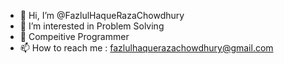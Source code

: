 - 👋 Hi, I’m @FazlulHaqueRazaChowdhury
- 👀 I’m interested in Problem Solving
- 🌱 Compeitive Programmer
- 📫 How to reach me : fazlulhaquerazachowdhury@gmail.com

<!---
FazlulHaqueRazaChowdhury/FazlulHaqueRazaChowdhury is a ✨ special ✨ repository because its `README.md` (this file) appears on your GitHub profile.
You can click the Preview link to take a look at your changes.
--->
